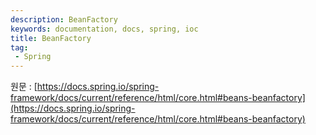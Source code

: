 ```yaml
---
description: BeanFactory
keywords: documentation, docs, spring, ioc
title: BeanFactory
tag:
 - Spring
---
```


원문 : [https://docs.spring.io/spring-framework/docs/current/reference/html/core.html#beans-beanfactory](https://docs.spring.io/spring-framework/docs/current/reference/html/core.html#beans-beanfactory)

<AdsenseB />